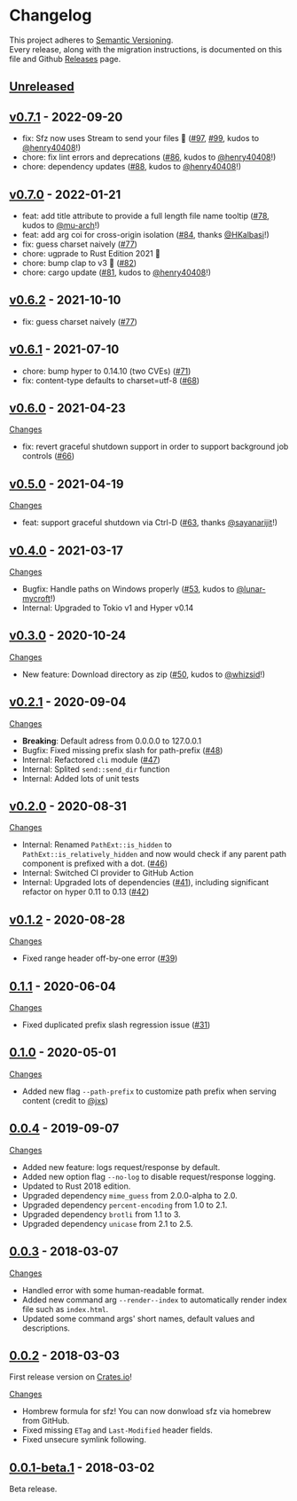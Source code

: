 # Changelog

This project adheres to [Semantic Versioning](http://semver.org/).  
Every release, along with the migration instructions, is documented on this file and Github [Releases](https://github.com/weihanglo/sfz/releases) page.

## [Unreleased](https://github.com/weihanglo/sfz/compare/v0.7.1...HEAD)

## [v0.7.1] - 2022-09-20

- fix: Sfz now uses Stream to send your files :tada: ([#97][], [#99][], kudos to [@henry40408][]!)
- chore: fix lint errors and deprecations ([#86][], kudos to [@henry40408][]!)
- chore: dependency updates ([#88][], kudos to [@henry40408][]!)

[v0.7.1]: https://github.com/weihanglo/sfz/releases/tag/v0.7.1
[v0.7.1-changes]: https://github.com/weihanglo/sfz/compare/v0.7.0...v0.7.1
[#86]: https://github.com/weihanglo/sfz/pull/86
[#88]: https://github.com/weihanglo/sfz/pull/88
[#97]: https://github.com/weihanglo/sfz/pull/97
[#99]: https://github.com/weihanglo/sfz/pull/99

## [v0.7.0] - 2022-01-21

- feat: add title attribute to provide a full length file name tooltip ([#78][], kudos to [@mu-arch][]!)
- feat: add arg coi for cross-origin isolation ([#84][], thanks [@HKalbasi][]!)
- fix: guess charset naively ([#77][])
- chore: ugprade to Rust Edition 2021 :tada:
- chore: bump clap to v3 :tada: ([#82][])
- chore: cargo update ([#81][], kudos to [@henry40408][]!)

[@mu-arch]: https://github.com/mu-arch
[@henry40408]: https://github.com/henry40408
[@HKalbasi]: https://github.com/HKalbasi
[v0.7.0]: https://github.com/weihanglo/sfz/releases/tag/v0.7.0
[v0.7.0-changes]: https://github.com/weihanglo/sfz/compare/v0.6.2...v0.7.0
[#78]: https://github.com/weihanglo/sfz/pull/78
[#81]: https://github.com/weihanglo/sfz/pull/81
[#82]: https://github.com/weihanglo/sfz/pull/82
[#84]: https://github.com/weihanglo/sfz/pull/84

## [v0.6.2] - 2021-10-10

- fix: guess charset naively ([#77][])

[v0.6.2]: https://github.com/weihanglo/sfz/releases/tag/v0.6.2
[v0.6.2-changes]: https://github.com/weihanglo/sfz/compare/v0.6.1...v0.6.2
[#77]: https://github.com/weihanglo/sfz/pull/77

## [v0.6.1] - 2021-07-10

- chore: bump hyper to 0.14.10 (two CVEs) ([#71][])
- fix: content-type defaults to charset=utf-8 ([#68][])

[v0.6.1]: https://github.com/weihanglo/sfz/releases/tag/v0.6.1
[v0.6.1-changes]: https://github.com/weihanglo/sfz/compare/v0.6.0...v0.6.1
[#68]: https://github.com/weihanglo/sfz/pull/68
[#71]: https://github.com/weihanglo/sfz/pull/71

## [v0.6.0] - 2021-04-23

[Changes][v0.6.0-changes]

- fix: revert graceful shutdown support in order to support background job controls ([#66][])

[v0.6.0]: https://github.com/weihanglo/sfz/releases/tag/v0.6.0
[v0.6.0-changes]: https://github.com/weihanglo/sfz/compare/v0.5.0...v0.6.0
[#66]: https://github.com/weihanglo/sfz/pull/66

## [v0.5.0] - 2021-04-19

[Changes][v0.5.0-changes]

- feat: support graceful shutdown via Ctrl-D ([#63][], thanks [@sayanarijit][]!)

[@sayanarijit]: https://github.com/sayanarijit
[v0.5.0]: https://github.com/weihanglo/sfz/releases/tag/v0.5.0
[v0.5.0-changes]: https://github.com/weihanglo/sfz/compare/v0.4.0...v0.5.0
[#63]: https://github.com/weihanglo/sfz/pull/63

## [v0.4.0] - 2021-03-17

[Changes][v0.4.0-changes]

- Bugfix: Handle paths on Windows properly ([#53][], kudos to [@lunar-mycroft][]!)
- Internal: Upgraded to Tokio v1 and Hyper v0.14

[@lunar-mycroft]: https://github.com/lunar-mycroft
[v0.4.0]: https://github.com/weihanglo/sfz/releases/tag/v0.4.0
[v0.4.0-changes]: https://github.com/weihanglo/sfz/compare/v0.3.0...v0.4.0
[#53]: https://github.com/weihanglo/sfz/pull/53

## [v0.3.0] - 2020-10-24

[Changes][v0.3.0-changes]

- New feature: Download directory as zip ([#50][], kudos to [@whizsid][]!)

[@whizsid]: https://github.com/whizsid
[v0.3.0]: https://github.com/weihanglo/sfz/releases/tag/v0.3.0
[v0.3.0-changes]: https://github.com/weihanglo/sfz/compare/v0.2.1...v0.3.0
[#50]: https://github.com/weihanglo/sfz/pull/50

## [v0.2.1] - 2020-09-04

[Changes][v0.2.1-changes]

- **Breaking**: Default adress from 0.0.0.0 to 127.0.0.1
- Bugfix: Fixed missing prefix slash for path-prefix ([#48][])
- Internal: Refactored `cli` module ([#47][])
- Internal: Splited `send::send_dir` function
- Internal: Added lots of unit tests

[v0.2.1]: https://github.com/weihanglo/sfz/releases/tag/v0.2.1
[v0.2.1-changes]: https://github.com/weihanglo/sfz/compare/v0.2.0...v0.2.1
[#47]: https://github.com/weihanglo/sfz/pull/47
[#48]: https://github.com/weihanglo/sfz/pull/48

## [v0.2.0] - 2020-08-31

[Changes][v0.2.0-changes]

- Internal: Renamed `PathExt::is_hidden` to `PathExt::is_relatively_hidden` and now would check if any parent path component is prefixed with a dot. ([#46][])
- Internal: Switched CI provider to GitHub Action
- Internal: Upgraded lots of dependencies ([#41][]), including significant refactor on hyper 0.11 to 0.13 ([#42][])

[v0.2.0]: https://github.com/weihanglo/sfz/releases/tag/v0.2.0
[v0.2.0-changes]: https://github.com/weihanglo/sfz/compare/v0.1.2...v0.2.0
[#41]: https://github.com/weihanglo/sfz/pull/41
[#42]: https://github.com/weihanglo/sfz/pull/42
[#46]: https://github.com/weihanglo/sfz/pull/46

## [v0.1.2] - 2020-08-28

[Changes][v0.1.2-changes]

- Fixed range header off-by-one error ([#39](https://github.com/weihanglo/sfz/issues/39))

[v0.1.2]: https://github.com/weihanglo/sfz/releases/tag/v0.1.2
[v0.1.2-changes]: https://github.com/weihanglo/sfz/compare/0.1.1...v0.1.2

## [0.1.1] - 2020-06-04

[Changes][0.1.1-changes]

- Fixed duplicated prefix slash regression issue ([#31](https://github.com/weihanglo/sfz/issues/31))

[0.1.1]: https://github.com/weihanglo/sfz/releases/tag/0.1.1
[0.1.1-changes]: https://github.com/weihanglo/sfz/compare/0.1.0...0.1.1

## [0.1.0] - 2020-05-01

[Changes][0.1.0-changes]

- Added new flag `--path-prefix` to customize path prefix when serving content (credit to [@jxs](https://github.com/jxs))

[0.1.0]: https://github.com/weihanglo/sfz/releases/tag/0.1.0
[0.1.0-changes]: https://github.com/weihanglo/sfz/compare/0.0.4...0.1.0

## [0.0.4] - 2019-09-07

[Changes][0.0.4-changes]

- Added new feature: logs request/response by default.
- Added new option flag `--no-log` to disable request/response logging.
- Updated to Rust 2018 edition.
- Upgraded dependency `mime_guess` from 2.0.0-alpha to 2.0.
- Upgraded dependency `percent-encoding` from 1.0 to 2.1.
- Upgraded dependency `brotli` from 1.1 to 3.
- Upgraded dependency `unicase` from 2.1 to 2.5.

[0.0.4]: https://github.com/weihanglo/sfz/releases/tag/0.0.4
[0.0.4-changes]: https://github.com/weihanglo/sfz/compare/0.0.3...0.0.4

## [0.0.3] - 2018-03-07

[Changes][0.0.3-changes]

- Handled error with some human-readable format.
- Added new command arg `--render--index` to automatically render index file such as `index.html`.
- Updated some command args' short names, default values and descriptions.

[0.0.3]: https://github.com/weihanglo/sfz/releases/tag/0.0.3
[0.0.3-changes]: https://github.com/weihanglo/sfz/compare/0.0.2...0.0.3

## [0.0.2] - 2018-03-03

First release version on [Crates.io][crate-sfz]!

[Changes][0.0.2-changes]

- Hombrew formula for sfz! You can now donwload sfz via homebrew from GitHub.
- Fixed missing `ETag` and `Last-Modified` header fields.
- Fixed unsecure symlink following.

[0.0.2]: https://github.com/weihanglo/sfz/releases/tag/0.0.2
[0.0.2-changes]: https://github.com/weihanglo/sfz/compare/0.0.1-beta.1...0.0.2

## [0.0.1-beta.1] - 2018-03-02

Beta release.

[0.0.1-beta.1]: https://github.com/weihanglo/sfz/releases/tag/0.0.1-beta.1

[crate-sfz]: https://crates.io/crates/sfz
